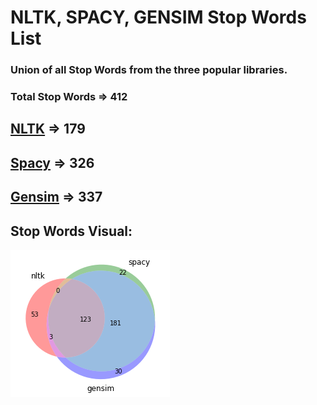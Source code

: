# NLTK, SPACY, GENSIM Stop Words List

### Union of all Stop Words from the three popular libraries.

### Total Stop Words => 412
## [NLTK](https://www.nltk.org/) => 179
## [Spacy](https://spacy.io/) => 326
## [Gensim](https://radimrehurek.com/gensim/) => 337

## Stop Words Visual:

![Stop Words](./stop_words_set.png)
